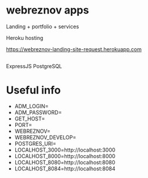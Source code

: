 # webreznov apps

Landing + portfolio + services

Heroku hosting

https://webreznov-landing-site-request.herokuapp.com
##
ExpressJS
PostgreSQL

# Useful info
- ADM_LOGIN=
- ADM_PASSWORD=
- GET_HOST=
- PORT=
- WEBREZNOV=
- WEBREZNOV_DEVELOP=
- POSTGRES_URI=
- LOCALHOST_3000=http://localhost:3000
- LOCALHOST_8000=http://localhost:8000
- LOCALHOST_8080=http://localhost:8080
- LOCALHOST_8084=http://localhost:8084
